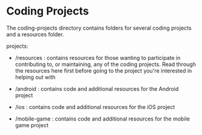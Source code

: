 # Coding Projects

The coding-projects directory contains folders for several coding projects and a resources folder.

projects:

- /resources : contains resources for those wanting to participate in contributing to, or maintaining, any of the coding projects. Read through the resources here first before going to the project you're interested in helping out with

- /android : contains code and additional resources for the Android project

- /ios : contains code and additional resources for the iOS project

- /mobile-game : contains code and additional resources for the mobile game project
